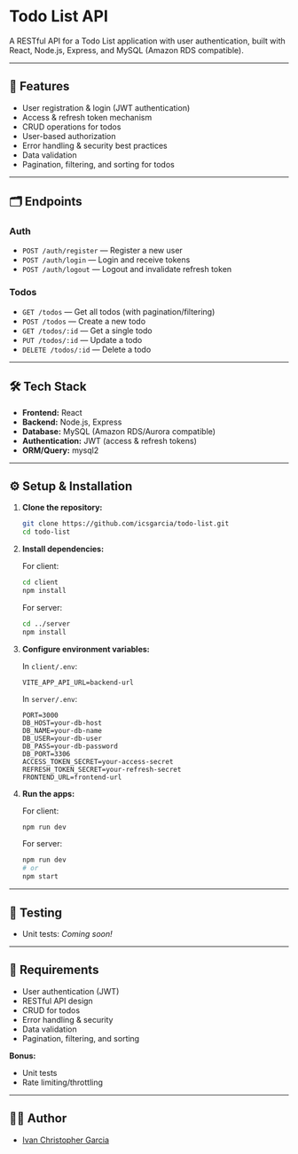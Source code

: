 # Todo List API

A RESTful API for a Todo List application with user authentication, built with React, Node.js, Express, and MySQL (Amazon RDS compatible).

---

## 🚀 Features

-   User registration & login (JWT authentication)
-   Access & refresh token mechanism
-   CRUD operations for todos
-   User-based authorization
-   Error handling & security best practices
-   Data validation
-   Pagination, filtering, and sorting for todos

---

## 🗂️ Endpoints

### **Auth**

-   `POST /auth/register` — Register a new user
-   `POST /auth/login` — Login and receive tokens
-   `POST /auth/logout` — Logout and invalidate refresh token

### **Todos**

-   `GET /todos` — Get all todos (with pagination/filtering)
-   `POST /todos` — Create a new todo
-   `GET /todos/:id` — Get a single todo
-   `PUT /todos/:id` — Update a todo
-   `DELETE /todos/:id` — Delete a todo

---

## 🛠️ Tech Stack

-   **Frontend:** React
-   **Backend:** Node.js, Express
-   **Database:** MySQL (Amazon RDS/Aurora compatible)
-   **Authentication:** JWT (access & refresh tokens)
-   **ORM/Query:** mysql2

---

## ⚙️ Setup & Installation

1. **Clone the repository:**

    ```sh
    git clone https://github.com/icsgarcia/todo-list.git
    cd todo-list
    ```

2. **Install dependencies:**

    For client:

    ```sh
    cd client
    npm install
    ```

    For server:

    ```sh
    cd ../server
    npm install
    ```

3. **Configure environment variables:**

    In `client/.env`:

    ```
    VITE_APP_API_URL=backend-url
    ```

    In `server/.env`:

    ```
    PORT=3000
    DB_HOST=your-db-host
    DB_NAME=your-db-name
    DB_USER=your-db-user
    DB_PASS=your-db-password
    DB_PORT=3306
    ACCESS_TOKEN_SECRET=your-access-secret
    REFRESH_TOKEN_SECRET=your-refresh-secret
    FRONTEND_URL=frontend-url
    ```

4. **Run the apps:**

    For client:

    ```sh
    npm run dev
    ```

    For server:

    ```sh
    npm run dev
    # or
    npm start
    ```

---

## 🧪 Testing

-   Unit tests: _Coming soon!_

---

## 📝 Requirements

-   User authentication (JWT)
-   RESTful API design
-   CRUD for todos
-   Error handling & security
-   Data validation
-   Pagination, filtering, and sorting

**Bonus:**

-   Unit tests
-   Rate limiting/throttling

---

## 🙋‍♂️ Author

-   [Ivan Christopher Garcia](https://github.com/icsgarcia)
